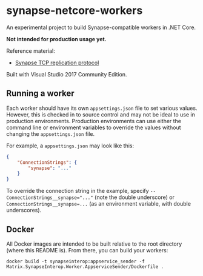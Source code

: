 # synapse-netcore-workers
An experimental project to build Synapse-compatible workers in .NET Core.

**Not intended for production usage yet.**

Reference material:
* [Synapse TCP replication protocol](https://github.com/matrix-org/synapse/blob/master/docs/tcp_replication.rst)

Built with Visual Studio 2017 Community Edition.


## Running a worker

Each worker should have its own `appsettings.json` file to set various values. However, this is checked in to source control
and may not be ideal to use in production environments. Production environments can use either the command line or environment
variables to override the values without changing the `appsettings.json` file.

For example, a `appsettings.json` may look like this:
```json
{
	"ConnectionStrings": {
		"synapse": "..."
	}
}
```

To override the connection string in the example, specify `--ConnectionStrings__synapse="..."` (note the double underscore) or 
`ConnectionStrings__synapse=...` (as an environment variable, with double underscores).


## Docker

All Docker images are intended to be built relative to the root directory (where this README is). From there, you can build
your workers:

```
docker build -t synapseinterop:appservice_sender -f Matrix.SynapseInterop.Worker.AppserviceSender/Dockerfile .
```
